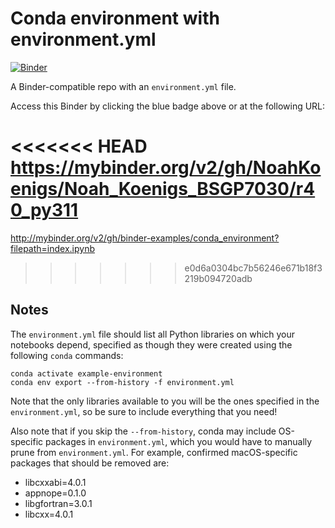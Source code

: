 # Conda environment with environment.yml

[![Binder](https://mybinder.org/badge_logo.svg)]((https://mybinder.org/v2/gh/NoahKoenigs/Noah_Koenigs_BSGP7030/r40_py311))


A Binder-compatible repo with an `environment.yml` file.

Access this Binder by clicking the blue badge above or at the following URL:

<<<<<<< HEAD
https://mybinder.org/v2/gh/NoahKoenigs/Noah_Koenigs_BSGP7030/r40_py311
=======
http://mybinder.org/v2/gh/binder-examples/conda_environment?filepath=index.ipynb
>>>>>>> e0d6a0304bc7b56246e671b18f3219b094720adb

## Notes
The `environment.yml` file should list all Python libraries on which your notebooks
depend, specified as though they were created using the following `conda` commands:

```
conda activate example-environment
conda env export --from-history -f environment.yml
```

Note that the only libraries available to you will be the ones specified in
the `environment.yml`, so be sure to include everything that you need! 

Also note that if you skip the `--from-history`, conda may include OS-specific
packages in `environment.yml`, which you would have to manually prune from
`environment.yml`.  For example, confirmed macOS-specific packages that should
be removed are:

* libcxxabi=4.0.1
* appnope=0.1.0
* libgfortran=3.0.1
* libcxx=4.0.1
